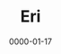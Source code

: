 ---
title: Eri
layout: default
modal-id: 17
date: 0000-01-17
img: eri_max.png
thumbnail: eri.png
alt: image-alt
description: 'Hallo, ich bin Eri und studiere TUM-BWL im zweiten Semester.
Besonders freue ich mich auf die Zusammenarbeit mit motivierten Mitgliedern und auf die Möglichkeit, Menschen mit unterschiedlichen sozialen Hintergründen kennenzulernen.'
---